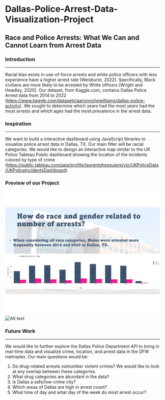 # Dallas-Police-Arrest-Data-Visualization-Project

## Race and Police Arrests: What We Can and Cannot Learn from Arrest Data

### Introduction
---
Racial bias exists in use-of-force arrests and white police officers with less experience have a higher arrest rate (Weisburst, 2022). Specifically, Black civilians are more likely to be arrested by White officers (Wright and Headley, 2020). Our dataset, from Kaggle.com, contains Dallas Police Arrest data from 2014 to 2022 (https://www.kaggle.com/datasets/aaronnichowilliams/dallas-police-activity). We sought to determine which years had the most years had the most arrests and which ages had the most prevalence in the arrest data. 

### Inspiration
---
We want to build a interactive dashboard using JavaScript libraries to visualize police arrest data in Dallas, TX. Our main filter will be racial categories. We would like to design an interactive map similar to the UK Police Tableau Public dashboard showing the location of the incidents colored by type of crime (https://public.tableau.com/app/profile/laurentghesquiere/viz/UKPoliceData/UKPoliceIncidentsDashboard).

### Preview of our Project

![Alt text](age.png?raw=true "Title")

![Alt text](age.map?raw=true "Title")

### Future Work
---
We would like to further explore the Dallas Police Department API to bring in real-time data and visualize crime, location, and arrest data in the DFW metroplex. Our main questions would be:

1.	Do drug-related arrests outnumber violent crimes? We would like to look at any overlap between these categories.
2.	What drug categories are abundant in the data?
3.	Is Dallas a safe/low-crime city?
4.	Which areas of Dallas are high in arrest count?
5.	What time of day and what day of the week do most arrest occur?
